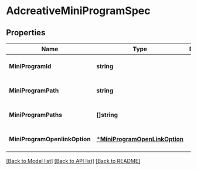 # AdcreativeMiniProgramSpec

## Properties
Name | Type | Description | Notes
------------ | ------------- | ------------- | -------------
**MiniProgramId** | **string** |  | [optional] [default to null]
**MiniProgramPath** | **string** |  | [optional] [default to null]
**MiniProgramPaths** | **[]string** |  | [optional] [default to null]
**MiniProgramOpenlinkOption** | [***MiniProgramOpenLinkOption**](MiniProgramOpenLinkOption.md) |  | [optional] [default to null]

[[Back to Model list]](../README.md#documentation-for-models) [[Back to API list]](../README.md#documentation-for-api-endpoints) [[Back to README]](../README.md)


